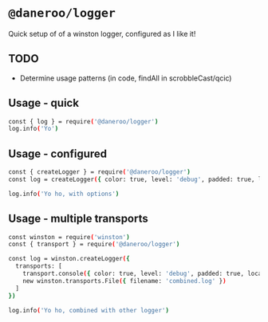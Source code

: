 # `@daneroo/logger`

Quick setup of of a winston logger, configured as I like it!

## TODO

- Determine usage patterns (in code, findAll in scrobbleCast/qcic)

## Usage - quick

```bash
const { log } = require('@daneroo/logger')
log.info('Yo')
```

## Usage - configured

```bash
const { createLogger } = require('@daneroo/logger')
const log = createLogger({ color: true, level: 'debug', padded: true, local: true, short: true })

log.info('Yo ho, with options')
```

## Usage - multiple transports

```bash
const winston = require('winston')
const { transport } = require('@daneroo/logger')

const log = winston.createLogger({
  transports: [
    transport.console({ color: true, level: 'debug', padded: true, local: false, short: false }),
    new winston.transports.File({ filename: 'combined.log' })
  ]
})

log.info('Yo ho, combined with other logger')
```
